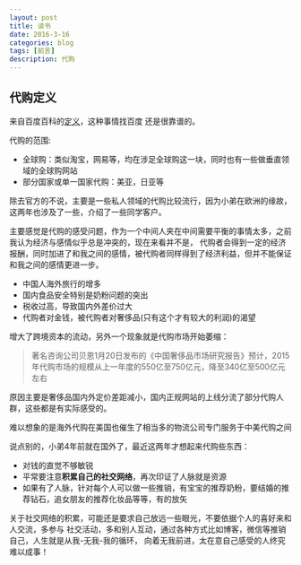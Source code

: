 ```yaml
---
layout: post
title: 读书
date: 2016-3-16
categories: blog
tags: [前言]
description: 代购
---
```


## 代购定义

来自百度百科的[定义](http://baike.baidu.com/link?url=mSk9TRwGrx1CqFj-YT4wuLjoKOO1fA61eNmh4AJKnbyO5z5pK7_EMLbaE1XlEP-KEB_mLT1joy3cOWpG_iyxL_)，这种事情找百度
还是很靠谱的。

代购的范围:

* 全球购：类似淘宝，网易等，均在涉足全球购这一块，同时也有一些做垂直领域的全球购网站
* 部分国家或单一国家代购：美亚，日亚等

除去官方的不说，主要是一些私人领域的代购比较流行，因为小弟在欧洲的缘故，这两年也涉及了一些，介绍了一些同学客户。

主要感觉是代购的感受问题，作为一个中间人夹在中间需要平衡的事情太多，之前我认为经济与感情似乎总是冲突的，现在来看并不是，
代购者会得到一定的经济报酬，同时加进了和我之间的感情，被代购者同样得到了经济利益，但并不能保证和我之间的感情更进一步。

* 中国人海外旅行的增多
* 国内食品安全特别是奶粉问题的突出
* 税收过高，导致国内外差价过大
* 代购者对金钱，被代购者对奢侈品(只有这个才有较大的利润)的渴望

增大了跨境资本的流动，另外一个现象就是代购市场开始萎缩：

> 著名咨询公司贝恩1月20日发布的《中国奢侈品市场研究报告》预计，2015年代购市场的规模从上一年度的550亿至750亿元，降至340亿至500亿元左右

原因主要是奢侈品国内外定价差距减小，国内正规网站的上线分流了部分代购人群，这些都是有实际感受的。

难以想象的是海外代购在美国也催生了相当多的物流公司专门服务于中美代购之间

说点别的，小弟4年前就在国外了，最近这两年才想起来代购些东西：

* 对钱的直觉不够敏锐
* 平常要注意**积累自己的社交网络**，再次印证了人脉就是资源
* 如果有了人脉，针对每个人可以做一些推销，有宝宝的推荐奶粉，要结婚的推荐钻石，追女朋友的推荐化妆品等等，有的放矢

关于社交网络的积累，可能还是要求自己放远一些眼光，不要依据个人的喜好来和人交流，多参与
社交活动，多和别人互动，通过各种方式比如博客，微信等推销自己，人生就是从我-无我-我的循环，
向着无我前进，太在意自己感受的人终究难以成事！

















